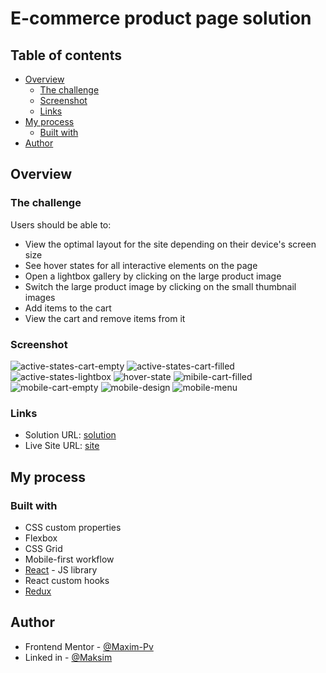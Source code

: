 # E-commerce product page solution

## Table of contents

- [Overview](#overview)
  - [The challenge](#the-challenge)
  - [Screenshot](#screenshot)
  - [Links](#links)
- [My process](#my-process)
  - [Built with](#built-with)
- [Author](#author)


## Overview

### The challenge

Users should be able to:

- View the optimal layout for the site depending on their device's screen size
- See hover states for all interactive elements on the page
- Open a lightbox gallery by clicking on the large product image
- Switch the large product image by clicking on the small thumbnail images
- Add items to the cart
- View the cart and remove items from it

### Screenshot

![active-states-cart-empty](https://github.com/Maxim-Pv/sneakers-shop/blob/master/screenshots/active-states-cart-empty.jpeg)
![active-states-cart-filled](https://github.com/Maxim-Pv/sneakers-shop/blob/master/screenshots/active-states-cart-filled.jpeg)
![active-states-lightbox](https://github.com/Maxim-Pv/sneakers-shop/blob/master/screenshots/active-states-lightbox.jpeg)
![hover-state](https://github.com/Maxim-Pv/sneakers-shop/blob/master/screenshots/hover-state.jpeg)
![mibile-cart-filled](https://github.com/Maxim-Pv/sneakers-shop/blob/master/screenshots/mibile-cart-filled.jpeg)
![mobile-cart-empty](https://github.com/Maxim-Pv/sneakers-shop/blob/master/screenshots/mobile-cart-empty.jpeg)
![mobile-design](https://github.com/Maxim-Pv/sneakers-shop/blob/master/screenshots/mobile-design.jpeg)
![mobile-menu](https://github.com/Maxim-Pv/sneakers-shop/blob/master/screenshots/mobile-menu.jpeg)


### Links

- Solution URL: [solution](https://www.frontendmentor.io/solutions/cart-and-product-viewer-app-75j3rQHoYT)
- Live Site URL: [site](https://sneakers-shop-eight.vercel.app/)

## My process

### Built with

- CSS custom properties
- Flexbox
- CSS Grid
- Mobile-first workflow
- [React](https://reactjs.org/) - JS library
- React custom hooks
- [Redux](https://redux.js.org/)


## Author

- Frontend Mentor - [@Maxim-Pv](https://www.frontendmentor.io/profile/Maxim-Pv)
- Linked in - [@Maksim](https://www.linkedin.com/in/maksim-pavlov-12b22528b/?locale=en_US)

